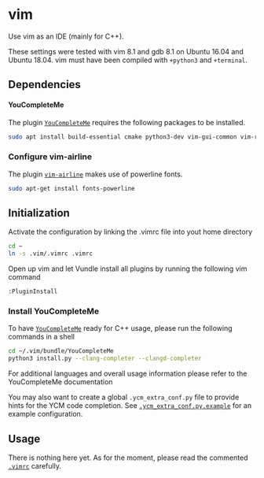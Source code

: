 # vim
Use vim as an IDE (mainly for C++).

These settings were tested with vim 8.1 and gdb 8.1 on Ubuntu 16.04 and Ubuntu 18.04.
vim must have been compiled with `+python3` and `+terminal`.

## Dependencies

#### YouCompleteMe
The plugin [`YouCompleteMe`](https://github.com/Valloric/YouCompleteMe) requires the following packages to be installed.

```bash
sudo apt install build-essential cmake python3-dev vim-gui-common vim-runtime
```

### Configure vim-airline
The plugin [`vim-airline`](https://github.com/vim-airline/vim-airline) makes use of powerline fonts.

```bash
sudo apt-get install fonts-powerline
```

## Initialization
Activate the configuration by linking the .vimrc file into yout home directory

```bash
cd ~
ln -s .vim/.vimrc .vimrc
```

Open up vim and let Vundle install all plugins by running the following vim command

```vim
:PluginInstall
```

### Install YouCompleteMe
To have [`YouCompleteMe`](https://github.com/Valloric/YouCompleteMe) ready for C++ usage, please run the following commands in a shell

```bash
cd ~/.vim/bundle/YouCompleteMe
python3 install.py --clang-completer --clangd-completer
```

For additional languages and overall usage information please refer to the YouCompleteMe documentation

You may also want to create a global `.ycm_extra_conf.py` file to provide hints for the YCM code completion.
See [`.ycm_extra_conf.py.example`](.ycm_extra_conf.py.example) for an example configuration.


## Usage
There is nothing here yet. As for the moment, please read the commented [`.vimrc`](.vimrc) carefully.


